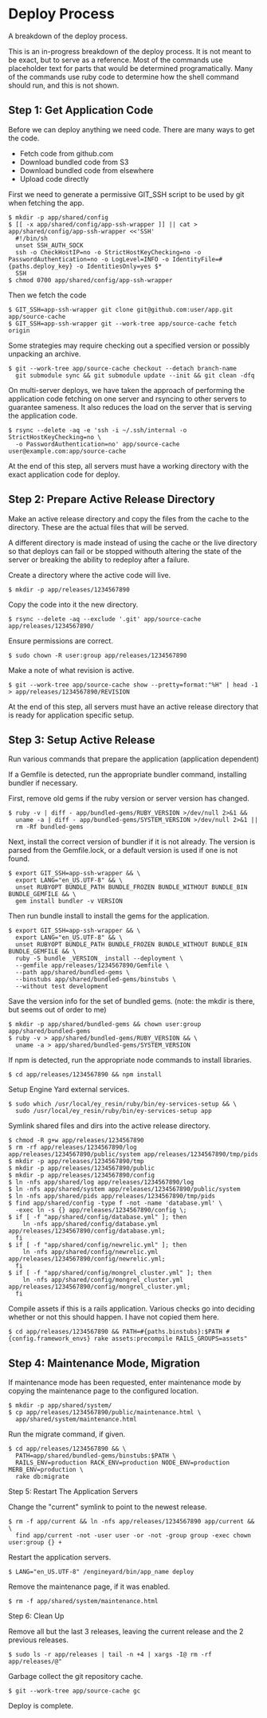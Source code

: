 # Deploy Process

A breakdown of the deploy process.

This is an in-progress breakdown of the deploy process. It is not meant to be
exact, but to serve as a reference. Most of the commands use placeholder text
for parts that would be determined programatically. Many of the commands use
ruby code to determine how the shell command should run, and this is not shown.


## Step 1: Get Application Code

Before we can deploy anything we need code. There are many ways to get the code.

* Fetch code from github.com
* Download bundled code from S3
* Download bundled code from elsewhere
* Upload code directly

First we need to generate a permissive GIT_SSH script to be used by git when fetching the app.

    $ mkdir -p app/shared/config
    $ [[ -x app/shared/config/app-ssh-wrapper ]] || cat > app/shared/config/app-ssh-wrapper <<'SSH'
      #!/bin/sh
      unset SSH_AUTH_SOCK
      ssh -o CheckHostIP=no -o StrictHostKeyChecking=no -o PasswordAuthentication=no -o LogLevel=INFO -o IdentityFile=#{paths.deploy_key} -o IdentitiesOnly=yes $*
      SSH
    $ chmod 0700 app/shared/config/app-ssh-wrapper

Then we fetch the code

    $ GIT_SSH=app-ssh-wrapper git clone git@github.com:user/app.git app/source-cache
    $ GIT_SSH=app-ssh-wrapper git --work-tree app/source-cache fetch origin

Some strategies may require checking out a specified version or possibly
unpacking an archive.

    $ git --work-tree app/source-cache checkout --detach branch-name
      git submodule sync && git submodule update --init && git clean -dfq

On multi-server deploys, we have taken the approach of performing the
application code fetching on one server and rsyncing to other servers
to guarantee sameness. It also reduces the load on the server that is
serving the application code.

    $ rsync --delete -aq -e 'ssh -i ~/.ssh/internal -o StrictHostKeyChecking=no \
      -o PasswordAuthentication=no' app/source-cache user@example.com:app/source-cache

At the end of this step, all servers must have a working directory with the exact application code for deploy.


## Step 2: Prepare Active Release Directory

Make an active release directory and copy the files from the cache to the
directory. These are the actual files that will be served.

A different directory is made instead of using the cache or the live directory
so that deploys can fail or be stopped withouth altering the state of the server
or breaking the ability to redeploy after a failure.

Create a directory where the active code will live.

    $ mkdir -p app/releases/1234567890

Copy the code into it the new directory.

    $ rsync --delete -aq --exclude '.git' app/source-cache app/releases/1234567890/

Ensure permissions are correct.

    $ sudo chown -R user:group app/releases/1234567890

Make a note of what revision is active.

    $ git --work-tree app/source-cache show --pretty=format:"%H" | head -1 > app/releases/1234567890/REVISION

At the end of this step, all servers must have an active release directory that is ready for application specific setup.


## Step 3: Setup Active Release

Run various commands that prepare the application (application dependent)

If a Gemfile is detected, run the appropriate bundler command, installing bundler if necessary.

First, remove old gems if the ruby version or server version has changed.

    $ ruby -v | diff - app/bundled-gems/RUBY_VERSION >/dev/null 2>&1 &&
      uname -a | diff - app/bundled-gems/SYSTEM_VERSION >/dev/null 2>&1 ||
      rm -Rf bundled-gems


Next, install the correct version of bundler if it is not already. The version is parsed from the Gemfile.lock, or a default version is used if one is not found.

    $ export GIT_SSH=app-ssh-wrapper && \
      export LANG="en_US.UTF-8" && \
      unset RUBYOPT BUNDLE_PATH BUNDLE_FROZEN BUNDLE_WITHOUT BUNDLE_BIN BUNDLE_GEMFILE && \
      gem install bundler -v VERSION

Then run bundle install to install the gems for the application.

    $ export GIT_SSH=app-ssh-wrapper && \
      export LANG="en_US.UTF-8" && \
      unset RUBYOPT BUNDLE_PATH BUNDLE_FROZEN BUNDLE_WITHOUT BUNDLE_BIN BUNDLE_GEMFILE && \
      ruby -S bundle _VERSION_ install --deployment \
      --gemfile app/releases/1234567890/Gemfile \
      --path app/shared/bundled-gems \
      --binstubs app/shared/bundled-gems/binstubs \
      --without test development

Save the version info for the set of bundled gems. (note: the mkdir is there, but seems out of order to me)

    $ mkdir -p app/shared/bundled-gems && chown user:group app/shared/bundled-gems
    $ ruby -v > app/shared/bundled-gems/RUBY_VERSION && \
      uname -a > app/shared/bundled-gems/SYSTEM_VERSION

If npm is detected, run the appropriate node commands to install libraries.

    $ cd app/releases/1234567890 && npm install

Setup Engine Yard external services.

    $ sudo which /usr/local/ey_resin/ruby/bin/ey-services-setup && \
      sudo /usr/local/ey_resin/ruby/bin/ey-services-setup app

Symlink shared files and dirs into the active release directory.

    $ chmod -R g+w app/releases/1234567890
    $ rm -rf app/releases/1234567890/log app/releases/1234567890/public/system app/releases/1234567890/tmp/pids
    $ mkdir -p app/releases/1234567890/tmp
    $ mkdir -p app/releases/1234567890/public
    $ mkdir -p app/releases/1234567890/config
    $ ln -nfs app/shared/log app/releases/1234567890/log
    $ ln -nfs app/shared/system app/releases/1234567890/public/system
    $ ln -nfs app/shared/pids app/releases/1234567890/tmp/pids
    $ find app/shared/config -type f -not -name 'database.yml' \
      -exec ln -s {} app/releases/1234567890/config \;
    $ if [ -f "app/shared/config/database.yml" ]; then
        ln -nfs app/shared/config/database.yml app/releases/1234567890/config/database.yml;
      fi
    $ if [ -f "app/shared/config/newrelic.yml" ]; then
        ln -nfs app/shared/config/newrelic.yml app/releases/1234567890/config/newrelic.yml;
      fi
    $ if [ -f "app/shared/config/mongrel_cluster.yml" ]; then
        ln -nfs app/shared/config/mongrel_cluster.yml app/releases/1234567890/config/mongrel_cluster.yml;
      fi

Compile assets if this is a rails application. Various checks go into deciding whether or not this should happen. I have not copied them here.

    $ cd app/releases/1234567890 && PATH=#{paths.binstubs}:$PATH #{config.framework_envs} rake assets:precompile RAILS_GROUPS=assets"


## Step 4: Maintenance Mode, Migration

If maintenance mode has been requested, enter maintenance mode by copying the
maintenance page to the configured location.

    $ mkdir -p app/shared/system/
    $ cp app/releases/1234567890/public/maintenance.html \
      app/shared/system/maintenance.html

Run the migrate command, if given.

    $ cd app/releases/1234567890 && \
      PATH=app/shared/bundled-gems/binstubs:$PATH \
      RAILS_ENV=production RACK_ENV=production NODE_ENV=production MERB_ENV=production \
      rake db:migrate

Step 5: Restart The Application Servers

Change the "current" symlink to point to the newest release.

    $ rm -f app/current && ln -nfs app/releases/1234567890 app/current && \
      find app/current -not -user user -or -not -group group -exec chown user:group {} +

Restart the application servers.

    $ LANG="en_US.UTF-8" /engineyard/bin/app_name deploy

Remove the maintenance page, if it was enabled.

    $ rm -f app/shared/system/maintenance.html

Step 6: Clean Up

Remove all but the last 3 releases, leaving the current release and the 2
previous releases.

    $ sudo ls -r app/releases | tail -n +4 | xargs -I@ rm -rf app/releases/@"

Garbage collect the git repository cache.

    $ git --work-tree app/source-cache gc

Deploy is complete.

